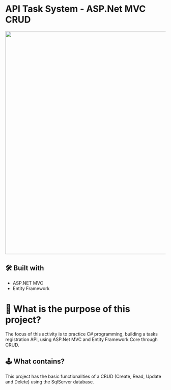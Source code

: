 ﻿# API Task System - ASP.Net MVC CRUD

<div align="center">
<img src="https://user-images.githubusercontent.com/81331726/233211717-6fcb9bad-205c-44d5-b3f1-50b00f766fc1.png" width="700px" />
</div>

## 🛠️ Built with

- ASP.NET MVC
- Entity Framework

# 🤔 What is the purpose of this project?

The focus of this activity is to practice C# programming, building a tasks registration API, using ASP.Net MVC and Entity Framework Core through CRUD.

## 🕹️ What contains?

This project has the basic functionalities of a CRUD (Create, Read, Update and Delete) using the SqlServer database.
